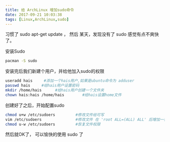 ```yaml
---
title: 给 ArchLinux 增加sudo命令
date: 2017-09-21 10:03:38
tags: [Linux,ArchLinux,sudo]
---
```


习惯了 sudo apt-get update ， 然后 某天，发现没有了 sudo 感觉有点不爽快了。



安装Sudo
``` bash
pacman -S sudo
```


安装完后我们新建个用户，并给他加入sudo的权限
``` bash
useradd hais     #添加一个hais用户,如果是ubuntu命令为 adduser
passwd hais     #给hais用户设置密码
mkdir /home/hais      #给hais用户创建一个文件夹
chown hais:hais /home/hais        #给hais设置home文件
```


创建好了之后，开始配置sudo
``` bash
chmod u+w /etc/sudoers         #修改文件给可写
vim /etc/sudoers               #修改文件 在 'root ALL=(ALL) ALL' 后增加一行 “hais ALL=(ALL) ALL”
chmod u-w /etc/sudoers         #恢复文件权限
```

然后就OK了， 可以愉快的使用 sudo 了
